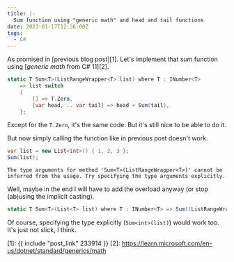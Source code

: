 ```yaml
---
title: |-
  Sum function using "generic math" and head and tail functions
date: 2023-01-17T12:36:00Z
tags:
  - C#
---
```

As promised in [previous blog post][1]. Let's implement that _sum_ function using [_generic math_ from C# 11][2]. 

<!-- excerpt -->

```csharp
static T Sum<T>(ListRangeWrapper<T> list) where T : INumber<T>
    => list switch
    {
        [] => T.Zero,
        [var head, .. var tail] => head + Sum(tail),
    };
```

Except for the `T.Zero`, it's the same code. But it's still nice to be able to do it. 

But now simply calling the function like in previous post doesn't work.

```csharp
var list = new List<int>() { 1, 2, 3 };
Sum(list);
```

`The type arguments for method 'Sum<T>(ListRangeWrapper<T>)' cannot be inferred from the usage. Try specifying the type arguments explicitly.`

Well, maybe in the end I will have to add the overload anyway (or stop (ab)using the implicit casting). 

```csharp
static T Sum<T>(List<T> list) where T : INumber<T> => Sum((ListRangeWrapper<T>)list);
```

Of course, specifying the type explicitly (`Sum<int>(list)`) would work too. It's just not slick, I think.

[1]: {{ include "post_link" 233914 }}
[2]: https://learn.microsoft.com/en-us/dotnet/standard/generics/math
